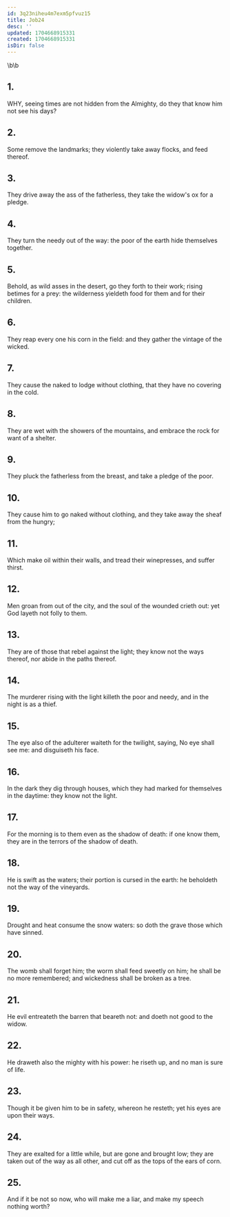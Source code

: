 ```yaml
---
id: 3q23niheu4m7exm5pfvuz15
title: Job24
desc: ''
updated: 1704668915331
created: 1704668915331
isDir: false
---
```

\b\b
## 1.
WHY, seeing times are not hidden from the Almighty, do they that know him not see his days?
## 2.
Some remove the landmarks; they violently take away flocks, and feed thereof.
## 3.
They drive away the ass of the fatherless, they take the widow's ox for a pledge.
## 4.
They turn the needy out of the way: the poor of the earth hide themselves together.
## 5.
Behold, as wild asses in the desert, go they forth to their work; rising betimes for a prey: the wilderness yieldeth food for them and for their children.
## 6.
They reap every one his corn in the field: and they gather the vintage of the wicked.
## 7.
They cause the naked to lodge without clothing, that they have no covering in the cold.
## 8.
They are wet with the showers of the mountains, and embrace the rock for want of a shelter.
## 9.
They pluck the fatherless from the breast, and take a pledge of the poor.
## 10.
They cause him to go naked without clothing, and they take away the sheaf from the hungry;
## 11.
Which make oil within their walls, and tread their winepresses, and suffer thirst.
## 12.
Men groan from out of the city, and the soul of the wounded crieth out: yet God layeth not folly to them.
## 13.
They are of those that rebel against the light; they know not the ways thereof, nor abide in the paths thereof.
## 14.
The murderer rising with the light killeth the poor and needy, and in the night is as a thief.
## 15.
The eye also of the adulterer waiteth for the twilight, saying, No eye shall see me: and disguiseth his face.
## 16.
In the dark they dig through houses, which they had marked for themselves in the daytime: they know not the light.
## 17.
For the morning is to them even as the shadow of death: if one know them, they are in the terrors of the shadow of death.
## 18.
He is swift as the waters; their portion is cursed in the earth: he beholdeth not the way of the vineyards.
## 19.
Drought and heat consume the snow waters: so doth the grave those which have sinned.
## 20.
The womb shall forget him; the worm shall feed sweetly on him; he shall be no more remembered; and wickedness shall be broken as a tree.
## 21.
He evil entreateth the barren that beareth not: and doeth not good to the widow.
## 22.
He draweth also the mighty with his power: he riseth up, and no man is sure of life.
## 23.
Though it be given him to be in safety, whereon he resteth; yet his eyes are upon their ways.
## 24.
They are exalted for a little while, but are gone and brought low; they are taken out of the way as all other, and cut off as the tops of the ears of corn.
## 25.
And if it be not so now, who will make me a liar, and make my speech nothing worth?
